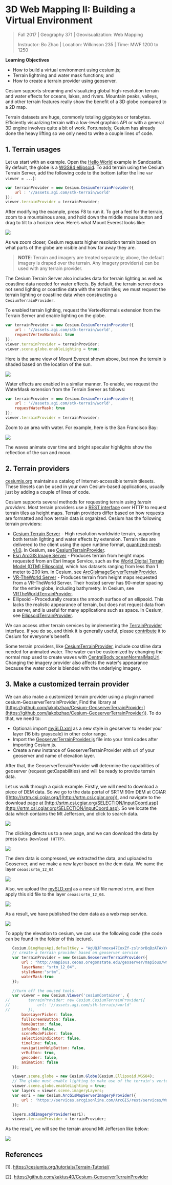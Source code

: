 # 3D Web Mapping II: Building a Virtual Environment

> Fall 2017 | Geography 371 | Geovisualization: Web Mapping
>
> Instructor: Bo Zhao | Location: Wilkinson 235 | Time: MWF 1200 to 1250

**Learning Objectives**

- How to build a virtual environment using cesium.js; 
- Terrain lightning and water mask functions; and 
- How to create a terrain provider using geoserver.

Cesium supports streaming and visualizing global high-resolution terrain and water effects for oceans, lakes, and rivers. Mountain peaks, valleys, and other terrain features really show the benefit of a 3D globe compared to a 2D map.

Terrain datasets are huge, commonly totaling gigabytes or terabytes. Efficiently visualizing terrain with a low-level graphics API or with a general 3D engine involves quite a bit of work. Fortunately, Cesium has already done the heavy lifting so we only need to write a couple lines of code.

## 1\. Terrain usages

Let us start with an example. Open the [Hello World](http://cesiumjs.org/Cesium/Apps/Sandcastle/index.html?src=Hello%20World.html) example in Sandcastle. By default, the globe is a [WGS84 ellipsoid](http://earth-info.nga.mil/GandG/publications/tr8350.2/wgs84fin.pdf). To add terrain using the Cesium Terrain Server, add the following code to the bottom (after the line `var viewer = ...`):

```javascript
var terrainProvider = new Cesium.CesiumTerrainProvider({
    url : '//assets.agi.com/stk-terrain/world'
});
viewer.terrainProvider = terrainProvider;
```

After modifying the example, press F8 to run it. To get a feel for the terrain, zoom to a mountainous area, and hold down the middle mouse button and drag to tilt to a horizon view. Here’s what Mount Everest looks like:

![](img/everest.png)

As we zoom closer, Cesium requests higher resolution terrain based on what parts of the globe are visible and how far away they are.

> **NOTE**: Terrain and imagery are treated separately; above, the default imagery is draped over the terrain. Any imagery provider(s) can be used with any terrain provider. 

The Cesium Terrain Server also includes data for terrain lighting as well as coastline data needed for water effects. By default, the terrain server does not send lighting or coastline data with the terrain tiles; we must request the terrain lighting or coastline data when constructing a `CesiumTerrainProvider`.

To enabled terrain lighting, request the VertexNormals extension from the Terrain Server and enable lighting on the globe.

```javascript
var terrainProvider = new Cesium.CesiumTerrainProvider({
    url : '//assets.agi.com/stk-terrain/world',
	requestVertexNormals: true
});
viewer.terrainProvider = terrainProvider;
viewer.scene.globe.enableLighting = true;
```

Here is the same view of Mount Everest shown above, but now the terrain is shaded based on the location of the sun.

![](img/everest_lighting.png)

Water effects are enabled in a similar manner. To enable, we request the WaterMask extension from the Terrain Server as follows:

```javascript
var terrainProvider = new Cesium.CesiumTerrainProvider({
    url : '//assets.agi.com/stk-terrain/world',
	requestWaterMask: true
});
viewer.terrainProvider = terrainProvider;
```

Zoom to an area with water. For example, here is the San Francisco Bay:

![](img/sanfranciscobay.png)

The waves animate over time and bright specular highlights show the reflection of the sun and moon.

## 2\. Terrain providers

[cesiumjs.org](http://cesiumjs.org/data-and-assets/terrain/) maintains a catalog of Internet-accessible terrain tilesets. These tilesets can be used in your own Cesium-based applications, usually just by adding a couple of lines of code.

Cesium supports several methods for requesting terrain using *terrain providers*. Most terrain providers use a [REST interface](http://rest.elkstein.org/) over HTTP to request terrain tiles as height maps. Terrain providers differ based on how requests are formatted and how terrain data is organized. Cesium has the following terrain providers:

- [Cesium Terrain Server](http://cesiumjs.org/stk-world-terrain.html) - High resolution worldwide terrain, supporting both terrain lighting and water effects by extension. Terrain tiles are delivered to the client using the open runtime format, [quantized-mesh v1.0](https://github.com/AnalyticalGraphicsInc/quantized-mesh). In Cesium, see [CesiumTerrainProvider](http://cesiumjs.org/Cesium/Build/Documentation/CesiumTerrainProvider.html).
- [Esri ArcGIS Image Server](http://resources.arcgis.com/en/help/rest/apiref/index.html?imageserver.html) - Produces terrain from height maps requested from an Esri Image Service, such as the [World Digital Terrain Model (DTM) Ellipsoidal](http://goto.arcgisonline.com/elevation/DTM_Ellipsoidal), which has datasets ranging from less than 1 meter to 200 km. In Cesium, see [ArcGisImageServerTerrainProvider](http://cesiumjs.org/Cesium/Build/Documentation/ArcGisImageServerTerrainProvider.html).
- [VR-TheWorld Server](http://vr-theworld.com/) - Produces terrain from height maps requested from a VR-TheWorld Server. Their hosted server has 90-meter spacing for the entire globe, including bathymetry. In Cesium, see [VRTheWorldTerrainProvider](http://cesiumjs.org/Cesium/Build/Documentation/VRTheWorldTerrainProvider.html).
- Ellipsoid - Procedurally creates the smooth surface of an ellipsoid. This lacks the realistic appearance of terrain, but does not request data from a server, and is useful for many applications such as space. In Cesium, see [EllipsoidTerrainProvider](http://cesiumjs.org/Cesium/Build/Documentation/EllipsoidTerrainProvider.html).

We can access other terrain services by implementing the [TerrainProvider](http://cesiumjs.org/Cesium/Build/Documentation/TerrainProvider.html) interface. If you do so, and think it is generally useful, please [contribute](https://github.com/AnalyticalGraphicsInc/cesium/wiki/Contributor%27s-Guide) it to Cesium for everyone's benefit.

Some terrain providers, like [CesiumTerrainProvider](http://cesiumjs.org/Cesium/Build/Documentation/CesiumTerrainProvider.html), include coastline data needed for animated water. The water can be customized by changing the normal map used to create waves with [CentralBody.oceanNormalMapUrl](http://cesiumjs.org/Cesium/Build/Documentation/CentralBody.html). Changing the imagery provider also affects the water's appearance because the water color is blended with the underlying imagery.

## 3\. Make a customized terrain provider

We can also make a customized terrain provider using a plugin named cesium-GeoserverTerrainProvider, Find the library at [https://github.com/jakobzhao/Cesium-GeoserverTerrainProvider](https://github.com/jakobzhao/Cesium-GeoserverTerrainProvider)). To do that, we need to:

- Optional: import [mySLD.xml](https://github.com/jakobzhao/Cesium-GeoserverTerrainProvider/blob/master/mySLD.xml) as a new style in geoserver to render your layer (16 bits grayscale) in other color range.
- Import the [GeoserverTerrainProvider.js](https://github.com/jakobzhao/Cesium-GeoserverTerrainProvider/blob/master/GeoserverTerrainProvider.js) file into your html codes after importing Cesium.js.
- Create a new instance of GeoserverTerrainProvider with url of your geoserver and name of elevation layer.

After that, the GeoserverTerrainProvider will determine the capabilities of geoserver (request getCapabilities) and will be ready to provide terrain data.

Let us walk through a quick example. Firstly, we will need to download a piece of DEM data. So we go to the data portal of SRTM 90m DEM at CGIAR ([http://srtm.csi.cgiar.org/](http://srtm.csi.cgiar.org/)), and navigate to the download page at [http://srtm.csi.cgiar.org/SELECTION/inputCoord.asp](http://srtm.csi.cgiar.org/SELECTION/inputCoord.asp). So we locate the data which contains the Mt Jefferson, and click to search data.

![](img/searchpage.png)

The clicking directs us to a new page, and we can download the data by press `Data Download (HTTP)`.

![](img/download-page.png)

The dem data is compressed, we extracted the data, and uploaded to Geoserver, and we make a new layer based on the dem data. We name the layer `ceoas:srtm_12_04`

![](img/layer.png)

Also, we upload the [mySLD.xml](https://github.com/kaktus40/Cesium-GeoserverTerrainProvider/blob/master/mySLD.xml) as a new sld file named `strm`, and then apply this sld file to the layer `ceoas:srtm_12_04`. 

![](img/style.png)

As a result, we have published the dem data as a web map service.

![](img/wms-dem.png)

To apply the elevation to cesium, we can use the following code (the code can be found in the folder of this lecture).

 ```javascript
    Cesium.BingMapsApi.defaultKey = "AgUQJFnmoxa47CoxZf-zslnbrBqBzATAxYAiQnd__-q8eGgLZu1ygR8_p2jI3Y9u";
    // create a terrain provider based on geoserver service
    var terrainProvider = new Cesium.GeoserverTerrainProvider({
        url : "http://mapious.ceoas.oregonstate.edu/geoserver/mapious/wms",
        layerName: "srtm_12_04",
        styleName:"srtm",
        waterMask:true
    });

    //turn off the unused tools.
    var viewer = new Cesium.Viewer('cesiumContainer', {
//        terrainProvider: new Cesium.CesiumTerrainProvider({
//            url: '//assets.agi.com/stk-terrain/world'
//        }),
        baseLayerPicker: false,
        fullscreenButton: false,
        homeButton: false,
        infoBox: false,
        sceneModePicker: false,
        selectionIndicator: false,
        timeline: false,
        navigationHelpButton: false,
        vrButton: true,
        geocoder: false,
        animation: false
    });

    viewer.scene.globe = new Cesium.Globe(Cesium.Ellipsoid.WGS84);
    // The globe must enable lighting to make use of the terrain's vertex normals
    viewer.scene.globe.enableLighting = true;
    var layers = viewer.scene.imageryLayers;
    var esri = new Cesium.ArcGisMapServerImageryProvider({
        url : 'https://services.arcgisonline.com/ArcGIS/rest/services/World_Imagery/MapServer'
    });

    layers.addImageryProvider(esri);
    viewer.terrainProvider = terrainProvider;

 ```

As the result, we will see the terrain around Mt Jefferson like below:

![](img/srtm-cesium.png)

## References
[1]. https://cesiumjs.org/tutorials/Terrain-Tutorial/

[2]. https://github.com/kaktus40/Cesium-GeoserverTerrainProvider